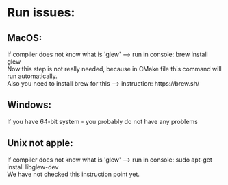 <h1>Run issues:</h1>
<h2>MacOS:</h2>
<p>
If compiler does not know what is 'glew' --> run in console: brew install glew<br>
Now this step is not really needed, because in CMake file this command will run automatically.<br>
Also you need to install brew for this --> instruction: https://brew.sh/
</p>
<h2>Windows:</h2>
<p>
If you have 64-bit system - you probably do not have any problems
</p>
<h2>Unix not apple:</h2>
<p>
If compiler does not know what is 'glew' --> run in console: sudo apt-get install libglew-dev<br>
We have not checked this instruction point yet.
</p>
